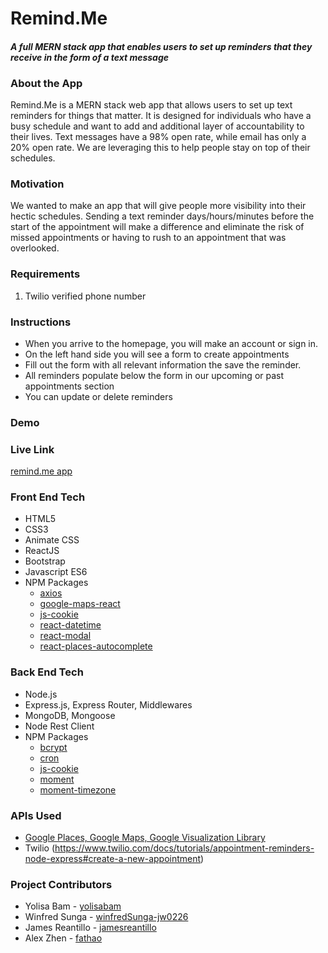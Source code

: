 # Remind.Me

#### *A full MERN stack app that enables users to set up reminders that they receive in the form of a text message*

### About the App

Remind.Me is a MERN stack web app that allows users to set up text reminders for things that matter. It is designed for individuals who have a busy schedule and want to add and additional layer of accountability to their lives.
Text messages have a 98% open rate, while email has only a 20% open rate. We are leveraging this to help people stay on top of their schedules.

### Motivation

We wanted to make an app that will give people more visibility into their hectic schedules. Sending a text reminder days/hours/minutes before the start of the appointment will make a difference and eliminate the risk of missed appointments or having to rush to an appointment that was overlooked.

### Requirements

1. Twilio verified phone number

### Instructions

- When you arrive to the homepage, you will make an account or sign in.
- On the left hand side you will see a form to create appointments 
- Fill out the form with all relevant information the save the reminder. 
- All reminders populate below the form in our upcoming or past appointments section
- You can update or delete reminders 

### Demo

### Live Link 
[remind.me app](https://remind-me-2017.herokuapp.com/)

### Front End Tech
* HTML5
* CSS3
* Animate CSS
* ReactJS
* Bootstrap
* Javascript ES6
* NPM Packages
  * [axios](https://www.npmjs.com/package/axios)
  * [google-maps-react](https://www.npmjs.com/package/google-maps-react)
  * [js-cookie](https://www.npmjs.com/package/js-cookie)
  * [react-datetime](https://www.npmjs.com/package/react-datetime)
  * [react-modal](https://www.npmjs.com/package/react-modal)
  * [react-places-autocomplete](https://www.npmjs.com/package/react-places-autocomplete)
  

### Back End Tech
* Node.js
* Express.js, Express Router, Middlewares
* MongoDB, Mongoose
* Node Rest Client
* NPM Packages
  * [bcrypt](https://www.npmjs.com/package/bcrypt)
  * [cron](https://www.npmjs.com/package/cron)
  * [js-cookie](https://www.npmjs.com/package/js-cookie)
  * [moment](https://www.npmjs.com/package/moment)
  * [moment-timezone](https://www.npmjs.com/package/moment-timezone)

### APIs Used
* [Google Places, Google Maps, Google Visualization Library](https://developers.google.com/maps/)
* Twilio (https://www.twilio.com/docs/tutorials/appointment-reminders-node-express#create-a-new-appointment)

### Project Contributors
* Yolisa Bam - [yolisabam](https://github.com/yolisabam)
* Winfred Sunga - [winfredSunga-jw0226](https://github.com/winfredSunga-jw0226)
* James Reantillo - [jamesreantillo](https://github.com/jamesreantillo)
* Alex Zhen - [fathao](https://github.com/fathao)

